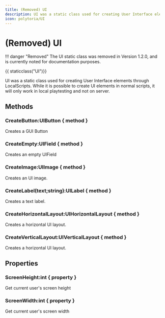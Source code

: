 ```yaml
---
title: (Removed) UI
description: UI was a static class used for creating User Interface elements through LocalScripts. Removed in v1.2.0.
icon: polytoria/UI
---
```


# (Removed) UI

<div data-search-exclude markdown>
!!! danger "Removed"
    The UI static class was removed in Version 1.2.0, and is currently noted for documentation purposes.
</div>

{{ staticclass("UI")}}

UI was a static class used for creating User Interface elements through LocalScripts. While it is possible to create UI elements in normal scripts, it will only work in local playtesting and not on server.

## Methods

### CreateButton:UIButton { method }

Creates a GUI Button

### CreateEmpty:UIField { method }

Creates an empty UIField

### CreateImage:UIImage { method }

Creates an UI image.

### CreateLabel(text;string):UILabel { method }

Creates a text label.

### CreateHorizontalLayout:UIHorizontalLayout { method }

Creates a horizontal UI layout.

### CreateVerticalLayout:UIVerticalLayout { method }

Creates a horizontal UI layout.

## Properties

### ScreenHeight:int { property }

Get current user's screen height

### ScreenWidth:int { property }

Get current user's screen width
